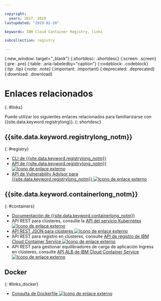 ```yaml
---

copyright:
  years: 2017, 2019
lastupdated: "2019-02-20"

keywords: IBM Cloud Container Registry, links

subcollection: registry

---
```


{:new_window: target="_blank"}
{:shortdesc: .shortdesc}
{:screen: .screen}
{:pre: .pre}
{:table: .aria-labeledby="caption"}
{:codeblock: .codeblock}
{:tip: .tip}
{:note: .note}
{:important: .important}
{:deprecated: .deprecated}
{:download: .download}

# Enlaces relacionados
{: #links}

Puede utilizar los siguientes enlaces relacionados para familiarizarse con {{site.data.keyword.registrylong}}.
{: shortdesc}

## {{site.data.keyword.registrylong_notm}}
{: #registry}

- [CLI de {{site.data.keyword.registrylong_notm}}](/docs/container-registry-cli-plugin/container-registry-cli.html)
- [API de {{site.data.keyword.registrylong_notm}}![Icono de enlace externo](../../icons/launch-glyph.svg "Icono de enlace externo")](https://cloud.ibm.com/apidocs/container-registry)
- [API de Vulnerability Advisor para {{site.data.keyword.registrylong_notm}} ![Icono de enlace externo](../../icons/launch-glyph.svg "Icono de enlace externo")](https://cloud.ibm.com/apidocs/container-registry/va)

## {{site.data.keyword.containerlong_notm}}
{: #containers}

- [Documentación de {{site.data.keyword.containerlong_notm}}](/docs/containers/container_index.html#container_index)
- API REST para clústeres, consulte la [API del servicio Kubernetes ![Icono de enlace externo](../../icons/launch-glyph.svg "Icono de enlace externo")](https://containers.bluemix.net/swagger-api/)
- [API REST JSON para clústeres ![Icono de enlace externo](../../icons/launch-glyph.svg "Icono de enlace externo")](https://containers.bluemix.net/swagger-api/swagger.json)
- API REST para registro en clústeres, consulte [API de registro de IBM Cloud Container Service ![Icono de enlace externo](../../icons/launch-glyph.svg "Icono de enlace externo")](https://us-south.containers.bluemix.net/swagger-logging/)
- API REST para gestionar equilibradores de carga de aplicación Ingress en clústeres, consulte [API ALB de IBM Cloud Container Service ![Icono de enlace externo](../../icons/launch-glyph.svg "Icono de enlace externo")](https://us-south.containers.bluemix.net/swagger-alb-api/)

## Docker
{: #links_docker}

- [Consulta de Dockerfile ![Icono de enlace externo](../../icons/launch-glyph.svg "Icono de enlace externo")](https://docs.docker.com/engine/reference/builder/)
